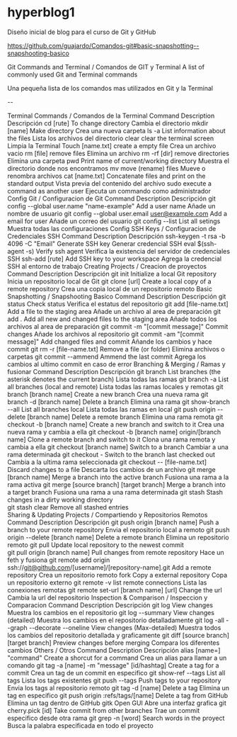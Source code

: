 # hyperblog1
Diseño inicial de blog para el curso de Git y GitHub

https://github.com/guajardo/Comandos-git#basic-snapshotting--snapshooting-basico


Git Commands and Terminal / Comandos de GIT y Terminal
A list of commonly used Git and Terminal commands

Una pequeña lista de los comandos mas utilizados en Git y la Terminal

--

Terminal Commands / Comandos de la Terminal
Command	Description	Descripción
cd [rute]	To change directory	Cambia el directorio
mkdir [name]	Make directory	Crea una nueva carpeta
ls -a	List information about the files	Lista los archivos del directorio
clear	clear the terminal screen	Limpia la Terminal
Touch [name.txt]	create a empty file	Crea un archivo vacio
rm [file]	remove files	Elimina un archivo
rm -rf [dir]	remove directories	Elimina una carpeta
pwd	Print name of current/working directory	Muestra el directorio donde nos encontramos
mv	move (rename) files	Mueve o renombra archivos
cat [name.txt]	Concatenate files and print on the standard output	Vista previa del contenido del archivo
sudo	execute a command as another user	Ejecuta un commando como administrador
Config Git / Configuracion de Git
Command	Description	Descripción
git config --global user.name "name-example"	Add a user name	Añade un nombre de usuario
git config --global user.email user@example.com	Add a email for user	Añade un correo del usuario
git config --list	List all setings	Muestra todas las configuraciones
Config SSH Keys / Configuracion de Credenciales SSH
Command	Description	Descripción
ssh-keygen -t rsa -b 4096 -C "Email"	Generate SSH key	Generar credencial SSH
eval $(ssh-agent -s)	Verify ssh agent	Verifica la existencia del servidor de credenciales SSH
ssh-add [rute]	Add SSH key to your workspace	Agrega la credencial SSH al entorno de trabajo
Creating Projects / Creacion de proyectos
Command	Description	Descripción
git init	Initialize a local Git repository	Inicia un repositorio local de Git
git clone [url]	Create a local copy of a remote repository	Crea una copia local de un repositorio remoto
Basic Snapshotting / Snapshooting Basico
Command	Description	Descripción
git status	Check status	Verifica el estatus del repositorio
git add [file-name.txt]	Add a file to the staging area	Añade un archivo al area de preparación
git add .	Add all new and changed files to the staging area	Añade todos los archivos al area de preparación
git commit -m "[commit message]"	Commit changes	Añade los archivos al repositorio
git commit -am "[commit message]"	Add changed files and commit	Añande los cambios y hace commit
git rm -r [file-name.txt]	Remove a file (or folder)	Elimina archivos o carpetas
git commit --ammend	Ammend the last commit	Agrega los cambios al ultimo commit en caso de error
Branching & Merging / Ramas y fusionar
Command	Description	Descripción
git branch	List branches (the asterisk denotes the current branch)	Lista todas las ramas
git branch -a	List all branches (local and remote)	Lista todas las ramas locales y remotas
git branch [branch name]	Create a new branch	Crea una nueva rama
git branch -d [branch name]	Delete a branch	Elimina una rama
git show-branch --all	List all branches local	Lista todas las ramas en local
git push origin --delete [branch name]	Delete a remote branch	Elimina una rama remota
git checkout -b [branch name]	Create a new branch and switch to it	Crea una nueva rama y cambia a ella
git checkout -b [branch name] origin/[branch name]	Clone a remote branch and switch to it	Clona una rama remota y cambia a ella
git checkout [branch name]	Switch to a branch	Cambiar a una rama determinada
git checkout -	Switch to the branch last checked out	Cambia a la ultima rama seleccionada
git checkout -- [file-name.txt]	Discard changes to a file	Descarta los cambios de un archivo
git merge [branch name]	Merge a branch into the active branch	Fusiona una rama a la rama activa
git merge [source branch] [target branch]	Merge a branch into a target branch	Fusiona una rama a una rama determinada
git stash	Stash changes in a dirty working directory	
git stash clear	Remove all stashed entries	
Sharing & Updating Projects / Compartiendo y Repositorios Remotos
Command	Description	Descripción
git push origin [branch name]	Push a branch to your remote repository	Envia el repositorio local a remoto
git push origin --delete [branch name]	Delete a remote branch	Elimina un repositorio remoto
git pull	Update local repository to the newest commit	
git pull origin [branch name]	Pull changes from remote repository	Hace un feth y fusiona
git remote add origin ssh://git@github.com/[username]/[repository-name].git	Add a remote repository	Crea un repositorio remoto
fork	Copy a external repository	Copa un repositorio externo
git remote -v	list remote connections	Lista las conexiones remotas
git remote set-url [branch name] [url]	Change the url	Cambia la url del repositorio
Inspection & Comparison / Inspeccion y Comparacion
Command	Description	Descripción
git log	View changes	Muestra los cambios en el repositorio
git log --summary	View changes (detailed)	Muestra los cambios en el repositorio detalladamente
git log -all --graph --decorate --oneline	View changes (Max-detailed)	Muestra todos los cambios del repositorio detallada y graficamente
git diff [source branch] [target branch]	Preview changes before merging	Compara los diferentes cambios
Others / Otros
Command	Description	Descripción
alias [name=] "command"	Create a shorcut for a command	Crea un alias para llamar a un comando
git tag -a [name] -m "message" [id/hashtag]	Create a tag for a commit	Crea un tag de un commit en especifico
git show-ref --tags	List all tags	Lista los tags existentes
git push --tags	Push tags to your repository	Envia los tags al repositorio remoto
git tag -d [name]	Delete a tag	Elimina un tag en especifico
git push origin :refs/tags/[name]	Delete a tag from GitHub	Elimina un tag dentro de GitHub
gitk	Open GUI	Abre una interfaz grafica
git cherry.pick [id]	Take commit from other branches	Trae un commit especifico desde otra rama
git grep -n [word]	Search words in the proyect	Busca la palabra especificada en todo el proyecto
